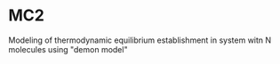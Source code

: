 # MC2
Modeling of thermodynamic equilibrium establishment in system witn N molecules using "demon model"
